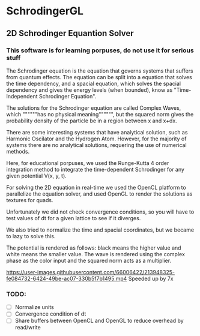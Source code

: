 # SchrodingerGL
## 2D Schrodinger Equantion Solver

### This software is for learning porpuses, do not use it for serious stuff

The Schrodinger equation is the equation that governs systems that suffers from quantum effects.
The equation can be split into a equation that solves the time dependency, and a spacial equation,
which solves the spacial dependency and gives the energy levels (when bounded), know as "Time-Independent Schrodinger
Equation".

The solutions for the Schrodinger equation are called Complex Waves, which """"""has no physical meaning"""""",
but the squared norm gives the probability density of the particle be in a region between x and x+dx.

There are some interesting systems that have analytical solution, such as Harmonic Oscilator and
the Hydrogen Atom. However, for the majority of systems there are no analytical solutions,
requering the use of numerical methods.

Here, for educational porpuses, we used the Runge-Kutta 4 order integration method to
integrate the time-dependent Schrodinger for any given potential V(x, y, t).

For solving the 2D equation in real-time we used the OpenCL platform to parallelize the
equation solver, and used OpenGL to render the solutions as textures for quads.

Unfortunately we did not check convergence conditions, so you will have to test
values of dt for a given lattice to see if it diverges.

We also tried to normalize the time and spacial coordinates, but we became to lazy
to solve this.

The potential is rendered as follows: black means the higher value and white means the smaller value.
The wave is rendered using the complex phase as the color input and the squared norm acts as 
a multiplier.

https://user-images.githubusercontent.com/66006422/213948325-fe084732-6424-49be-ac07-330b5f7b1495.mp4
Speeded up by 7x

### TODO:
- [ ] Normalize units
- [ ] Convergence condition of dt
- [ ] Share buffers between OpenCL and OpenGL to reduce overhead by read/write
